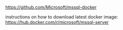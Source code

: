 https://github.com/Microsoft/mssql-docker

instructions on how to download latest docker image: https://hub.docker.com/r/microsoft/mssql-server
